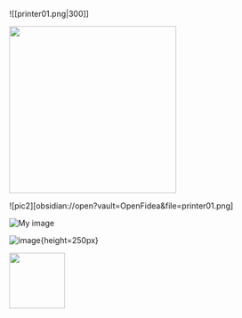 ![[printer01.png|300]]

<img src="printer01.png" width="300" height="300">

![pic2][obsidian://open?vault=OpenFidea&file=printer01.png]

![My image](./printer01.png)

![image](/printer01.png){height=250px}

<img src="./printer01.png" width="100" height="100">